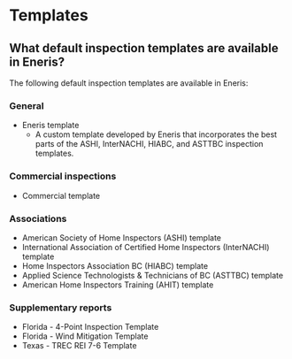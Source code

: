 # Templates

## What default inspection templates are available in Eneris?

The following default inspection templates are available in Eneris:

### General

- Eneris template
    - A custom template developed by Eneris that incorporates the best parts of the ASHI, InterNACHI, HIABC, and ASTTBC inspection templates.

### Commercial inspections

- Commercial template

### Associations

- American Society of Home Inspectors (ASHI) template
- International Association of Certified Home Inspectors (InterNACHI) template
- Home Inspectors Association BC (HIABC) template
- Applied Science Technologists & Technicians of BC (ASTTBC) template
- American Home Inspectors Training (AHIT) template

### Supplementary reports

- Florida - 4-Point Inspection Template
- Florida - Wind Mitigation Template
- Texas - TREC REI 7-6 Template